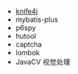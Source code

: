- [knife4j](https://doc.xiaominfo.com/)
- mybatis-plus 
- p6spy
- hutool
- captcha
- lombok
- JavaCV 视觉处理